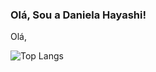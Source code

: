 ### Olá, Sou a Daniela Hayashi!

Olá, 

![Top Langs](https://github-readme-stats.vercel.app/api/top-langs/?username=anuraghazra&layout=compact)
<!--
**danchih/danchih** is a ✨ _special_ ✨ repository because its `README.md` (this file) appears on your GitHub profile.

Here are some ideas to get you started:

- 🔭 I’m currently working on ...
- 🌱 I’m currently learning ...
- 👯 I’m looking to collaborate on ...
- 🤔 I’m looking for help with ...
- 💬 Ask me about ...
- 📫 How to reach me: ...
- 😄 Pronouns: ...
- ⚡ Fun fact: ...
-->
